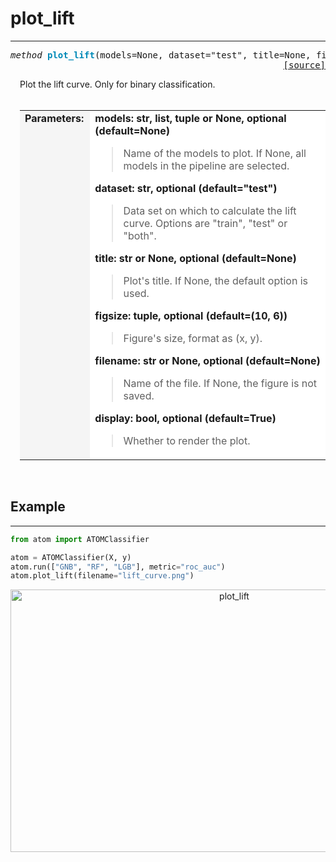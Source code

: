 # plot_lift
------------

<a name="atom"></a>
<pre><em>method</em> <strong style="color:#008AB8">plot_lift</strong>(models=None, dataset="test", title=None, figsize=(10, 6), filename=None, display=True)
<div align="right"><a href="https://github.com/tvdboom/ATOM/blob/master/atom/plots.py#L1993">[source]</a></div></pre>
<div style="padding-left:3%">
Plot the lift curve. Only for binary classification.
<br /><br />
<table width="100%">
<tr>
<td width="15%" style="vertical-align:top; background:#F5F5F5;"><strong>Parameters:</strong></td>
<td width="75%" style="background:white;">
<strong>models: str, list, tuple or None, optional (default=None)</strong>
<blockquote>
Name of the models to plot. If None, all models in the pipeline are selected.
</blockquote>
<strong>dataset: str, optional (default="test")</strong>
<blockquote>
Data set on which to calculate the lift curve. Options are "train", "test" or "both".
</blockquote>
<strong>title: str or None, optional (default=None)</strong>
<blockquote>
Plot's title. If None, the default option is used.
</blockquote>
<strong>figsize: tuple, optional (default=(10, 6))</strong>
<blockquote>
Figure's size, format as (x, y).
</blockquote>
<strong>filename: str or None, optional (default=None)</strong>
<blockquote>
Name of the file. If None, the figure is not saved.
</blockquote>
<strong>display: bool, optional (default=True)</strong>
<blockquote>
Whether to render the plot.
</blockquote>
</tr>
</table>
</div>
<br />



## Example
----------

```python
from atom import ATOMClassifier

atom = ATOMClassifier(X, y)
atom.run(["GNB", "RF", "LGB"], metric="roc_auc")
atom.plot_lift(filename="lift_curve.png")
```
<div align="center">
    <img src="../../../img/plots/plot_lift.png" alt="plot_lift" width="700" height="420"/>
</div>
